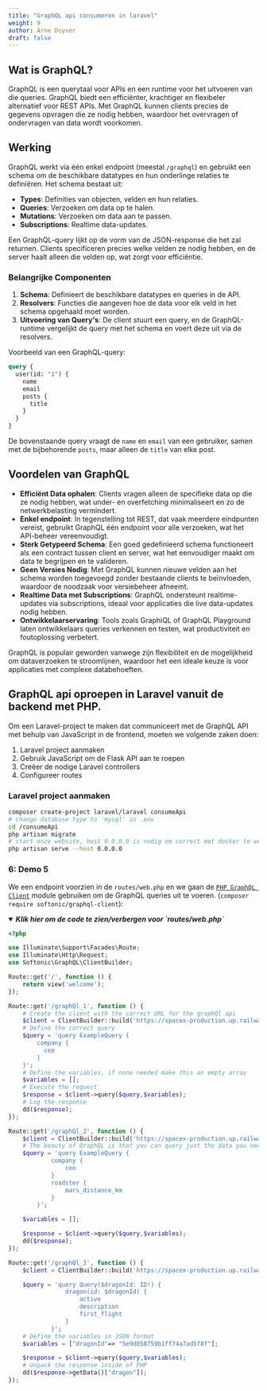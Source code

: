 ```yaml
---
title: "GraphQL api consumeren in laravel"
weight: 9
author: Arne Duyver
draft: false
---
```


## Wat is GraphQL?

GraphQL is een querytaal voor APIs en een runtime voor het uitvoeren van die queries. GraphQL biedt een efficiënter, krachtiger en flexibeler alternatief voor REST APIs. Met GraphQL kunnen clients precies de gegevens opvragen die ze nodig hebben, waardoor het overvragen of ondervragen van data wordt voorkomen.

## Werking

GraphQL werkt via één enkel endpoint (meestal `/graphql`) en gebruikt een schema om de beschikbare datatypes en hun onderlinge relaties te definiëren. Het schema bestaat uit:

- **Types**: Definities van objecten, velden en hun relaties.
- **Queries**: Verzoeken om data op te halen.
- **Mutations**: Verzoeken om data aan te passen.
- **Subscriptions**: Realtime data-updates.

Een GraphQL-query lijkt op de vorm van de JSON-response die het zal returnen. Clients specificeren precies welke velden ze nodig hebben, en de server haalt alleen die velden op, wat zorgt voor efficiëntie.

### Belangrijke Componenten

1. **Schema**: Definieert de beschikbare datatypes en queries in de API.
2. **Resolvers**: Functies die aangeven hoe de data voor elk veld in het schema opgehaald moet worden.
3. **Uitvoering van Query's**: De client stuurt een query, en de GraphQL-runtime vergelijkt de query met het schema en voert deze uit via de resolvers.

Voorbeeld van een GraphQL-query:
```graphql
query {
  user(id: "1") {
    name
    email
    posts {
      title
    }
  }
}
```

De bovenstaande query vraagt de `name` en `email` van een gebruiker, samen met de bijbehorende `posts`, maar alleen de `title` van elke post.

## Voordelen van GraphQL

- **Efficiënt Data ophalen**: Clients vragen alleen de specifieke data op die ze nodig hebben, wat under- en overfetching minimaliseert en zo de netwerkbelasting vermindert.
- **Enkel endpoint**: In tegenstelling tot REST, dat vaak meerdere eindpunten vereist, gebruikt GraphQL één endpoint voor alle verzoeken, wat het API-beheer vereenvoudigt.
- **Sterk Getypeerd Schema**: Een goed gedefinieerd schema functioneert als een contract tussen client en server, wat het eenvoudiger maakt om data te begrijpen en te valideren.
- **Geen Versies Nodig**: Met GraphQL kunnen nieuwe velden aan het schema worden toegevoegd zonder bestaande clients te beïnvloeden, waardoor de noodzaak voor versiebeheer afneemt.
- **Realtime Data met Subscriptions**: GraphQL ondersteunt realtime-updates via subscriptions, ideaal voor applicaties die live data-updates nodig hebben.
- **Ontwikkelaarservaring**: Tools zoals GraphiQL of GraphQL Playground laten ontwikkelaars queries verkennen en testen, wat productiviteit en foutoplossing verbetert.

GraphQL is populair geworden vanwege zijn flexibiliteit en de mogelijkheid om dataverzoeken te stroomlijnen, waardoor het een ideale keuze is voor applicaties met complexe databehoeften.

## GraphQL api oproepen in Laravel vanuit de backend met PHP.
Om een ​​Laravel-project te maken dat communiceert met de GraphQL API met behulp van JavaScript in de frontend, moeten we volgende zaken doen:

1. Laravel project aanmaken
2. Gebruik JavaScript om de Flask API aan te roepen
3. Creëer de nodige Laravel controllers
4. Configureer routes

### Laravel project aanmaken
```bash
composer create-project laravel/laravel consumeApi
# change database type to 'mysql' in .env
cd /consumeApi
php artisan migrate
# start onze website, host 0.0.0.0 is nodig om correct met docker te werken
php artisan serve --host 0.0.0.0
```

### 6: Demo 5
We een endpoint voorzien in de `routes/web.php` en we gaan de [`PHP GraphQL Client`](https://github.com/softonic/graphql-client) module gebruiken om de GraphQL queries uit te voeren. (`composer require softonic/graphql-client`):

<details open>
    <summary><i><b>Klik hier om de code te zien/verbergen voor `routes/web.php`</b></i></summary>
    <p>


```php
<?php

use Illuminate\Support\Facades\Route;
use Illuminate\Http\Request;
use Softonic\GraphQL\ClientBuilder;

Route::get('/', function () {
    return view('welcome');
});

Route::get('/graphQl_1', function () {
    # Create the client with the correct URL for the graphQl api
    $client = ClientBuilder::build('https://spacex-production.up.railway.app/');
    # Define the correct query
    $query = 'query ExampleQuery {
        company {
          ceo
        }
    }';
    # Define the variables, if none needed make this an empty array
    $variables = [];
    # Execute the request
    $response = $client->query($query,$variables);
    # Log the response
    dd($response);
});

Route::get('/graphQl_2', function () {
    $client = ClientBuilder::build('https://spacex-production.up.railway.app/');
    # The beauty of QraphQL is that you can query just the data you need in the client, so no under- or overfetching
    $query = 'query ExampleQuery {
            company {
                ceo
            }
            roadster {
                mars_distance_km
            }   
        }';

    $variables = [];

    $response = $client->query($query,$variables);
    dd($response);
});

Route::get('/graphQl_3', function () {
    $client = ClientBuilder::build('https://spacex-production.up.railway.app/');

    $query = 'query Query($dragonId: ID!) {
                dragon(id: $dragonId) {
                    active
                    description
                    first_flight
                }
            }';
    # Define the variables in JSON format
    $variables = ["dragonId"=> "5e9d058759b1ff74a7ad5f8f"];

    $response = $client->query($query,$variables);
    # Unpack the response inside of PHP
    dd($response->getData()["dragon"]);
});
```
</p>
</details>

